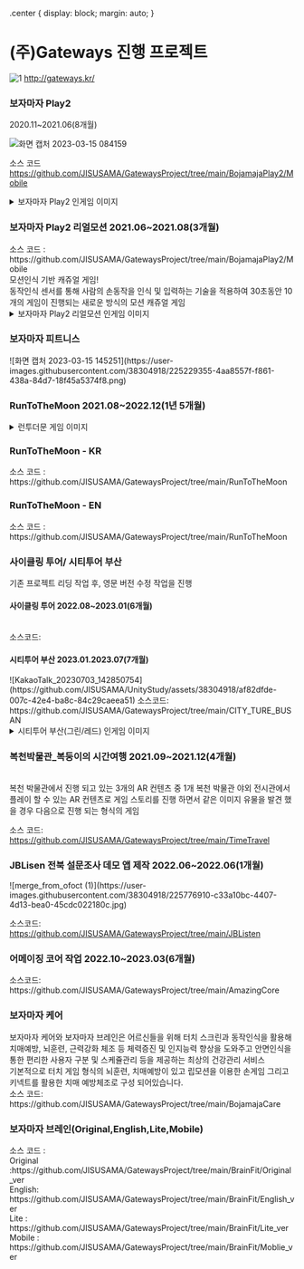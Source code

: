 .center {
  display: block;
  margin: auto;
}

# (주)Gateways 진행 프로젝트
![1](https://github.com/JISUSAMA/UnityStudy/assets/38304918/91590849-bf83-467b-af53-e5f5f6c27196)
http://gateways.kr/

<!------------------------------------------------------------------------------------------------>
<!---------보자마자 Play 2------------->
<!-- 보자마자 Play2  -->
<h3>보자마자 Play2</h3>
2020.11~2021.06(8개월)

![화면 캡처 2023-03-15 084159](https://user-images.githubusercontent.com/38304918/225186471-ada6bcce-e0bf-4c01-99f6-d2810922fb8c.png)

소스 코드
<br>https://github.com/JISUSAMA/GatewaysProject/tree/main/BojamajaPlay2/Mobile

<details>
<summary> 보자마자 Play2 인게임 이미지 </summary>

![화면 캡처 2023-03-15 084159](https://user-images.githubusercontent.com/38304918/225186471-ada6bcce-e0bf-4c01-99f6-d2810922fb8c.png){: width="300" height="300"){: .center}
![화면 캡처 2023-03-15 084545](https://user-images.githubusercontent.com/38304918/225186482-c0c77481-0a8f-4ada-8ebe-3c92ff8d4b01.png)
![화면 캡처 2023-03-15 084636](https://user-images.githubusercontent.com/38304918/225186490-060bb3e0-7664-40db-9c0a-2f8eb7090a74.png)
![화면 캡처 2023-03-15 084704](https://user-images.githubusercontent.com/38304918/225186493-fff84767-fb0d-4b03-9f51-4404d49cd176.png)

</details>
<!------------------------------------------------------------------------------------------------>
<!-- 보자마자 Play2 리얼모션 -->
<h3>보자마자 Play2 리얼모션 2021.06~2021.08(3개월)</h3>
소스 코드 : 
<br>https://github.com/JISUSAMA/GatewaysProject/tree/main/BojamajaPlay2/Mobile  
<br>
모션인식 기반 캐쥬얼 게임!<br>
동작인식 센서를 통해 사람의 손동작을 인식 및 입력하는 기술을 적용하여 30초동안 10개의 게임이 진행되는 새로운 방식의 모션 캐쥬얼 게임
<details>
<summary> 보자마자 Play2 리얼모션 인게임 이미지</summary>


</details>
<!------------------------------------------------------------------------------------------------>
<!---------- 보자마자 피트니스 ---------->
<h3>보자마자 피트니스</h3>
![화면 캡처 2023-03-15 145251](https://user-images.githubusercontent.com/38304918/225229355-4aa8557f-f861-438a-84d7-18f45a5374f8.png)

<!------------------------------------------------------------------------------------------------>
<!-- 런투더 문  -->
<h3>RunToTheMoon 2021.08~2022.12(1년 5개월)</h3>
<details>
<summary> 런투더문 게임 이미지 </summary>
![EB9FB0ED88ACEBACB820EC8381EC84B81](https://github.com/JISUSAMA/UnityStudy/assets/38304918/3970a4ac-0036-4b12-b584-26554032f1aa)
![EB9FB0ED88ACEBACB820EC8381EC84B82](https://github.com/JISUSAMA/UnityStudy/assets/38304918/af45319b-e99e-41dc-a1d0-74639160dbb7)
![EB9FB0ED88ACEBACB820EC8381EC84B83](https://github.com/JISUSAMA/UnityStudy/assets/38304918/f9d954be-6c5e-4983-a506-4db62a947a4e)
![copy-1674787891-EB9FB0ED88ACEBACB820EC8381EC84B85](https://github.com/JISUSAMA/UnityStudy/assets/38304918/b7c354ab-b79b-4b66-8238-bd0931d3f480)

</details>
<!-- 런투더문 한글  -->
<h3>RunToTheMoon - KR</h3>
소스 코드 :
<br>https://github.com/JISUSAMA/GatewaysProject/tree/main/RunToTheMoon
<!-- 런투더문 영문  -->
<!-- 2021.05.10 ~ 2021.07.15 -->
<h3>RunToTheMoon - EN</h3>
소스 코드 :
<br>https://github.com/JISUSAMA/GatewaysProject/tree/main/RunToTheMoon

<!------------------------------------------------------------------------------------------------>
<!---사이클링 투어/ 시티투어 부산-------->
<h3>사이클링 투어/ 시티투어 부산</h3>
기존 프로젝트 리딩 작업 후, 영문 버전 수정 작업을 진행
<!------------------------------------------------------------------------------------------------>
<!-- 사이클링 투어  -->
<h4>사이클링 투어 2022.08~2023.01(6개월)</h4>
<br>소스코드:

<!------------------------------------------------------------------------------------------------>
<!-- 시티투어 부산  -->
<h4>시티투어 부산 2023.01.2023.07(7개월)</h4>
![KakaoTalk_20230703_142850754](https://github.com/JISUSAMA/UnityStudy/assets/38304918/af82dfde-007c-42e4-ba8c-84c29caeea51)
소스코드: 
<br>https://github.com/JISUSAMA/GatewaysProject/tree/main/CITY_TURE_BUSAN

<details>
<summary> 시티투어 부산(그린/레드) 인게임 이미지 </summary>
![KakaoTalk_20230703_143136212](https://github.com/JISUSAMA/UnityStudy/assets/38304918/05039c53-4155-4734-870a-e9fed2e986a4)
![KakaoTalk_20230705_083335914](https://github.com/JISUSAMA/UnityStudy/assets/38304918/02f7c266-812f-48c8-a5ad-8cf8458e06c0)
![KakaoTalk_20230705_083521288](https://github.com/JISUSAMA/UnityStudy/assets/38304918/32d650e9-580d-4adf-b84d-967fe733af64)
![KakaoTalk_20230705_093227046](https://github.com/JISUSAMA/UnityStudy/assets/38304918/44ad1bea-f554-45be-a076-e78f1ff8cb51)
</details>
<!------------------------------------------------------------------------------------------------>
<!-- 복천 박물관  -->
<!-- 2021.09 ~ 2021.12.10 -->
<h3>복천박물관_복둥이의 시간여행 2021.09~2021.12(4개월)</h3>

<br> 복천 박물관에서 진행 되고 있는 3개의 AR 컨텐츠 중 1개
복천 박물관 야외 전시관에서 플레이 할 수 있는 AR 컨텐츠로 게임 스토리를 진행 하면서 같은 이미지 유물을 발견 했을 경우 다음으로 진행 되는 형식의 게임

소스 코드:
<br>https://github.com/JISUSAMA/GatewaysProject/tree/main/TimeTravel
<!------------------------------------------------------------------------------------------------>
<!-- JBLisen 전북 설문조사 데모 앱 -->
<!-- 2022.06.22 ~ 2022.07.22   -->
<h3>JBLisen 전북 설문조사 데모 앱 제작 2022.06~2022.06(1개월)</h3>
![merge_from_ofoct (1)](https://user-images.githubusercontent.com/38304918/225776910-c33a10bc-4407-4d13-bea0-45cdc022180c.jpg)

소스코드:
<br>https://github.com/JISUSAMA/GatewaysProject/tree/main/JBListen

<!------------------------------------------------------------------------------------------------>
<!-- 어메이징 코어 -->
<!-- 2022.10.17 ~ 2022.11.15 -->
<h3>어메이징 코어 작업 2022.10~2023.03(6개월)</h3>
소스코드:
<br>https://github.com/JISUSAMA/GatewaysProject/tree/main/AmazingCore

<!------------------------------------------------------------------------------------------------>
<!-- 보자마자 케어 -->
<h3>보자마자 케어</h3>
보자마자 케어와 보자마자 브레인은 어르신들을 위해 터치 스크린과 동작인식을 활용해 치매예방, 뇌훈련, 근력강화 체조 등 체력증진 및 인지능력 향상을 도와주고 안면인식을 통한 편리한 사용자 구분 및 스케쥴관리 등을 제공하는 최상의 건강관리 서비스
<br>
기본적으로 터치 게임 형식의 뇌훈련, 치매예방이 있고 립모션을 이용한 손게임 그리고 키넥트를 활용한 치매 예방체조로 구성 되어있습니다.
<br>
소스 코드:  
<br>https://github.com/JISUSAMA/GatewaysProject/tree/main/BojamajaCare
<!--보자마자 브레인 -->
<h3>보자마자 브레인(Original,English,Lite,Mobile)</h3>
소스 코드 :
<br>Original :https://github.com/JISUSAMA/GatewaysProject/tree/main/BrainFit/Original_ver
<br>English: https://github.com/JISUSAMA/GatewaysProject/tree/main/BrainFit/English_ver
<br>Lite : https://github.com/JISUSAMA/GatewaysProject/tree/main/BrainFit/Lite_ver
<br>Mobile : https://github.com/JISUSAMA/GatewaysProject/tree/main/BrainFit/Moblie_ver
<!------------------------------------------------------------------------------------------------>